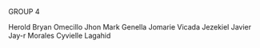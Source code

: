 GROUP 4

Herold Bryan Omecillo
Jhon Mark Genella
Jomarie Vicada
Jezekiel Javier
Jay-r Morales
Cyvielle Lagahid